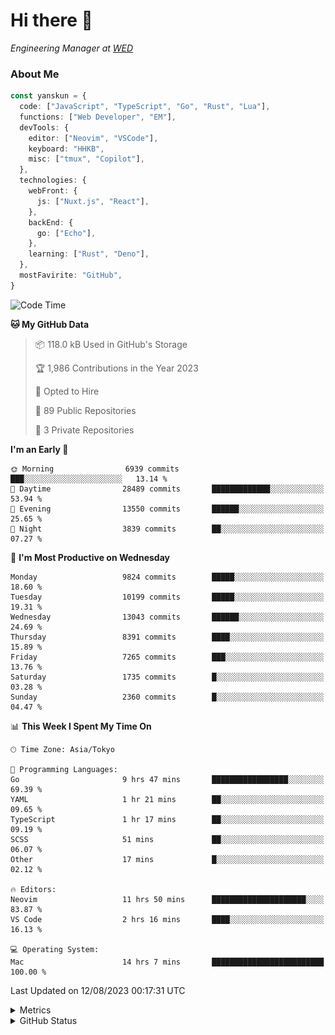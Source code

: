 # Hi there&nbsp;:wave:

<!-- ![Alt text](https://spotify-recently-played-readme.vercel.app/api?user=31kynbuubkiu3r4qh4hjuaglhfay) -->

_Engineering Manager at [WED](https://github.com/wedinc)_

### About Me

```ts
const yanskun = {
  code: ["JavaScript", "TypeScript", "Go", "Rust", "Lua"],
  functions: ["Web Developer", "EM"],
  devTools: {
    editor: ["Neovim", "VSCode"],
    keyboard: "HHKB",
    misc: ["tmux", "Copilot"],
  },
  technologies: {
    webFront: {
      js: ["Nuxt.js", "React"],
    },
    backEnd: {
      go: ["Echo"],
    },
    learning: ["Rust", "Deno"],
  },
  mostFavirite: "GitHub",
}
```

<!--START_SECTION:waka-->
![Code Time](http://img.shields.io/badge/Code%20Time-433%20hrs-blue)

**🐱 My GitHub Data** 

> 📦 118.0 kB Used in GitHub's Storage 
 > 
> 🏆 1,986 Contributions in the Year 2023
 > 
> 💼 Opted to Hire
 > 
> 📜 89 Public Repositories 
 > 
> 🔑 3 Private Repositories 
 > 
**I'm an Early 🐤** 

```text
🌞 Morning                6939 commits        ███░░░░░░░░░░░░░░░░░░░░░░   13.14 % 
🌆 Daytime                28489 commits       █████████████░░░░░░░░░░░░   53.94 % 
🌃 Evening                13550 commits       ██████░░░░░░░░░░░░░░░░░░░   25.65 % 
🌙 Night                  3839 commits        ██░░░░░░░░░░░░░░░░░░░░░░░   07.27 % 
```
📅 **I'm Most Productive on Wednesday** 

```text
Monday                   9824 commits        █████░░░░░░░░░░░░░░░░░░░░   18.60 % 
Tuesday                  10199 commits       █████░░░░░░░░░░░░░░░░░░░░   19.31 % 
Wednesday                13043 commits       ██████░░░░░░░░░░░░░░░░░░░   24.69 % 
Thursday                 8391 commits        ████░░░░░░░░░░░░░░░░░░░░░   15.89 % 
Friday                   7265 commits        ███░░░░░░░░░░░░░░░░░░░░░░   13.76 % 
Saturday                 1735 commits        █░░░░░░░░░░░░░░░░░░░░░░░░   03.28 % 
Sunday                   2360 commits        █░░░░░░░░░░░░░░░░░░░░░░░░   04.47 % 
```


📊 **This Week I Spent My Time On** 

```text
🕑︎ Time Zone: Asia/Tokyo

💬 Programming Languages: 
Go                       9 hrs 47 mins       █████████████████░░░░░░░░   69.39 % 
YAML                     1 hr 21 mins        ██░░░░░░░░░░░░░░░░░░░░░░░   09.65 % 
TypeScript               1 hr 17 mins        ██░░░░░░░░░░░░░░░░░░░░░░░   09.19 % 
SCSS                     51 mins             ██░░░░░░░░░░░░░░░░░░░░░░░   06.07 % 
Other                    17 mins             █░░░░░░░░░░░░░░░░░░░░░░░░   02.12 % 

🔥 Editors: 
Neovim                   11 hrs 50 mins      █████████████████████░░░░   83.87 % 
VS Code                  2 hrs 16 mins       ████░░░░░░░░░░░░░░░░░░░░░   16.13 % 

💻 Operating System: 
Mac                      14 hrs 7 mins       █████████████████████████   100.00 % 
```


 Last Updated on 12/08/2023 00:17:31 UTC
<!--END_SECTION:waka-->

<details>
  <summary>Metrics</summary>
  <img src="https://github.com/yanskun/yanskun/blob/main/github-metrics.svg" alt="Metrics">
</details>

<details>
  <summary>GitHub Status</summary>
  <picture>
    <source media="(prefers-color-scheme: dark)" srcset="https://raw.githubusercontent.com/yanskun/yanskun/master/profile-summary-card-output/nord_dark/0-profile-details.svg">
   <img src="https://raw.githubusercontent.com/yanskun/yanskun/master/profile-summary-card-output/default/0-profile-details.svg">
  </picture>
  <br>
  <picture>
    <source media="(prefers-color-scheme: dark)" srcset="https://raw.githubusercontent.com/yanskun/yanskun/master/profile-summary-card-output/nord_dark/1-repos-per-language.svg">
   <img src="https://raw.githubusercontent.com/yanskun/yanskun/master/profile-summary-card-output/default/1-repos-per-language.svg">
  </picture>
  <picture>
    <source media="(prefers-color-scheme: dark)" srcset="https://raw.githubusercontent.com/yanskun/yanskun/master/profile-summary-card-output/nord_dark/2-most-commit-language.svg">
   <img src="https://raw.githubusercontent.com/yanskun/yanskun/master/profile-summary-card-output/default/2-most-commit-language.svg">
  </picture>
  <br>
  <picture>
    <source media="(prefers-color-scheme: dark)" srcset="https://raw.githubusercontent.com/yanskun/yanskun/master/profile-summary-card-output/nord_dark/3-stats.svg">
   <img src="https://raw.githubusercontent.com/yanskun/yanskun/master/profile-summary-card-output/default/3-stats.svg">
  </picture>
  <picture>
    <source media="(prefers-color-scheme: dark)" srcset="https://raw.githubusercontent.com/yanskun/yanskun/master/profile-summary-card-output/nord_dark/4-productive-time.svg">
   <img src="https://raw.githubusercontent.com/yanskun/yanskun/master/profile-summary-card-output/default/4-productive-time.svg">
  </picture>
</details>
